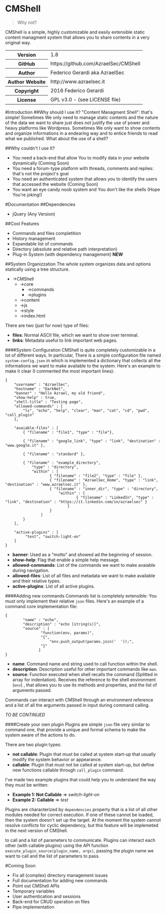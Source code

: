 # CMShell

> Why not?

CMShell is a simple, highly customizable and easily extensible static content managment system
that allows you to share contents in a very original way.

<table>
    <tr>
        <th>Version</th>
        <td>
            1.8
        </td>
    </tr>
    <tr>
        <th>GitHub</th>
        <td>https://github.com/AzraelSec/CMShell</td>
    </tr>
    <tr>
        <th>Author</th>
        <td>Federico Gerardi aka AzraelSec</td>
    </tr>
    <tr>
        <th>Author Website</th>
        <td>http://www.azraelsec.it</td>
    </tr>
    <tr>
        <th>Copyright</th>
        <td>2016 Federico Gerardi</td>
    </tr>
    <tr>
        <th>License</th>
        <td>GPL v3.0 - (see LICENSE file)</td>
    </tr>
</table>

#Introduction
##Why should I use It?
"Content Managment Shell": that's simple! Sometimes We only need to manage static contents and the nature
of the data we want to share just does not justify the use of power and heavy platforms like Wordpress.
Sometimes We only want to show contents and organize informations in a endearing way and to entice friends to
read what we published.
What about the use of a shell?

##Why couldn't I use It?
* You need a back-end that allow You to modify data in your website dynamically (Coming Soon)
* You need a forum-type platform with threads, comments and replies: that's not the project's goal
* You need an authenticated system that allows you to identify the users that accessed the website (Coming Soon)
* You want an eye candy noob system and You don't like the shells (Hope You're joking!)

#Documentation
##Dependencies
* jQuery (Any Version)

##Cool Features
* Commands and files completition
* History management
* Expandable list of commands
* Directory (absolute and relative path interpretation)
* Plug-in System (with dependency management) **NEW**

##System Organizzation
The whole system organizes data and options statically using a tree structure.

* ->CMShell
  * ->core
     * ->commands
     * ->plugins 
  * ->content
  * ->js
  * ->style
  * ->index.html

There are two (just for now) type of files:

* **files**: Normal ASCII file, which we want to show over terminal.  
* **links**: Metadata useful to link important web pages.

####System Configuration
CMShell is quite completely customizable in a lot of different ways. In particular, There is a simple configuration file named `system-config.json` in which is implemented a
dictionary that collects all the informations we want to make available to the system.
Here's an example to make it clear (I commented the most important lines):  

    {
        "username" : "AzraelSec",
        "hostname" : "DarkNet",
        "banner" : "Hello Azrael, my old friend",
        "show-help" : true,
        "shell-title" : "Testing page",
        "allowed-commands" : [
            "ls", "echo", "help", "clear", "man", "cat", "cd", "pwd", "call_plugin"
        ],
        
        "avaiable-files" : [
            { "filename" : "file1", "type" : "file"},
            
            { "filename" : "google_link", "type" : "link", "destination" : "www.google.it" },
            
            { "filename" : "standard" },
            
            { "filename" : "example_directory",
                "type" : "directory",
                "within" : [
                        { "filename" : "file2", "type" : "file" },
                        { "filename" : "AzraelSec_Home", "type" : "link", "destination" : "www.azraelsec.it" },
                        { "filename" : "inner_dir", "type" : "directory",
                            "within" : [
                                    { "filename" : "LinkedIn", "type" : "link", "destination" : "https://it.linkedin.com/in/azraelsec" }
                                ]
                        }
                    ]
            }
        ],
        
        "active-plugins" : [
             "test", "switch-light-on"
        ]
    }

* **banner**: Used as a "motto" and showed ad the beginning of session.
* **show-help**: Flag that enable a simple help message.
* **allowed-commands**: List of the commands we want to make avaiable during navigation.
* **allowed-files**: List of all files and metadata we want to make available and their relative types.
* **active-plugins**: List of all active plugins.

####Adding new commands
Commands list is completely extensible: You must only implement their relative `json` files.
Here's an example of a command core implementation file:

    {
            "name" : "echo",
            "description" : "echo [string(s)]",
            "source" : [
                    "function(env, params)",
                    "{",
                        "env.push_output(params.join('  '));",
                    "}"
                   ]
    }

* **name**: Command name and string used to call function within the shell.
* **description**: Description useful for other important commands like `man`.
* **source**: Function executed when shell recalls the command (Splitted in array for indentation). Receives the reference to the shell environment (`env`)
, that allows you to use its methods and properties, and the list of arguments passed.

Commands can interact with CMShell through an environment reference and a list of all the arguments passed
 in input during command calling.

*TO BE CONTINUED*

####Create your own plugin
Plugins are simple `json` file very similar to command one, that provide a unique and formal schema to make the system aware of the
actions to do.

There are two plugin types:

* **not callable**: Plugin that must be called at system start-up that usually modify the system behavior or appearance.
* **callable**: Plugin that must not be called at system start-up, but define new functions callable through `call_plugin` command.

I've made two example plugins that could help you to understand the way they must be written:

* **Example 1: Not Callable** => *switch-light-on*
* **Example 2: Callable** => *test*

Plugins are characterized by `dependencies` property that is a list of all other modules needed for correct execution. If one of these cannot be loaded,
then the system doesn't set up the target.
At the moment the system cannot resolve conflicts for cyclic dependency, but this feature will be implemeted in the next version of CMShell.

to call and a list of parameters to communicate.
Plugins can interact each other (with callable plugins) using the API function `execute_plugin_source(plugin_name, args)`, passing the plugin name we want
to call and the list of parameters to pass.

#Coming Soon
* Fix all (complex) directory management issues
* Full documentation for adding new commands
* Point out CMShell APIs
* Temporary variables
* User authentication and sessions
* Back-end for CRUD operation on files
* Pipe implementation